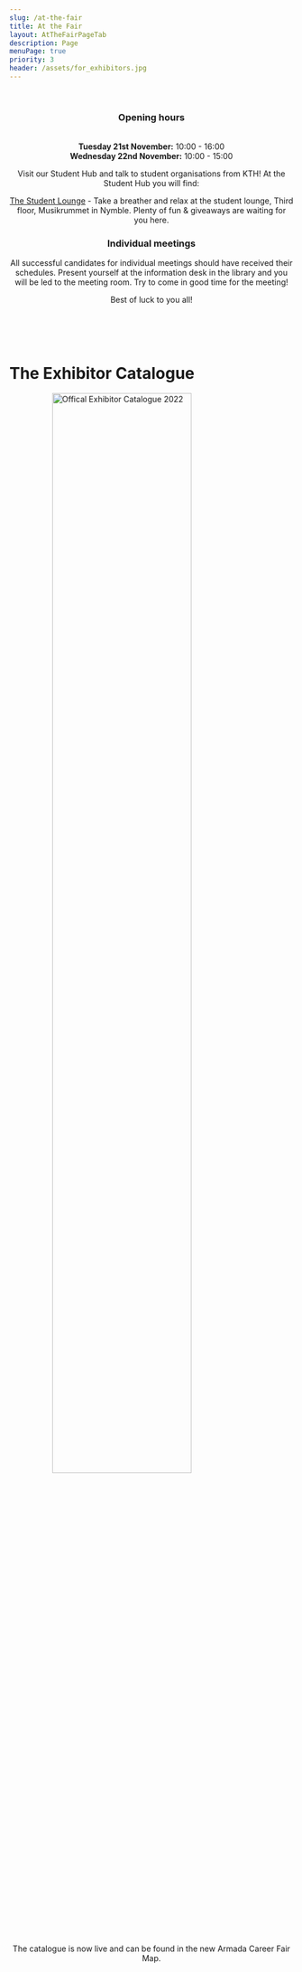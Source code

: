 ```yaml
---
slug: /at-the-fair
title: At the Fair
layout: AtTheFairPageTab
description: Page
menuPage: true
priority: 3
header: /assets/for_exhibitors.jpg
---
```


<br/>

<div class="info-border-box text" style="text-align: center;">
    <h3 style="text-align: center;">Opening hours</h3>
    <br/>
    <b>Tuesday 21st November:</b> 10:00 - 16:00
    <br/>
    <b>Wednesday 22nd November:</b> 10:00 - 15:00
</div>
<p style="text-align: center;">Visit our Student Hub and talk to student organisations from KTH! At the Student Hub you will find:</p>
<p style="text-align: center;"><u>The Student Lounge</u> - Take a breather and relax at the student lounge, Third floor, Musikrummet in Nymble. Plenty of fun & giveaways are waiting for you here.</p>
<h3 style="text-align: center;">Individual meetings</h3>
<p style="text-align: center;">All successful candidates for individual meetings should have received their schedules. Present yourself at the information desk in the library and you will be led to the meeting room. Try to come in good time for the meeting!</p>
<p style="text-align: center;">Best of luck to you all!</p>

<br />
<br />
<br />

# The Exhibitor Catalogue

<a href="/map">
    <img src='../assets/ExhibitorCatalogue/exhibitor-cat-image.png' alt="Offical Exhibitor Catalogue 2022" width="70%" style="margin-left:15%"/>
</a>
<p style="text-align: center;">The catalogue is now live and can be found in the new Armada Career Fair Map.</p>
<br />
<br />

<br />
